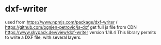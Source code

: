 # dxf-writer
used from https://www.npmjs.com/package/dxf-writer / https://github.com/ognjen-petrovic/js-dxf
get full js file from CDN https://www.skypack.dev/view/dxf-writer
version 1.18.4
This library permits to write a DXF file, with several layers.
